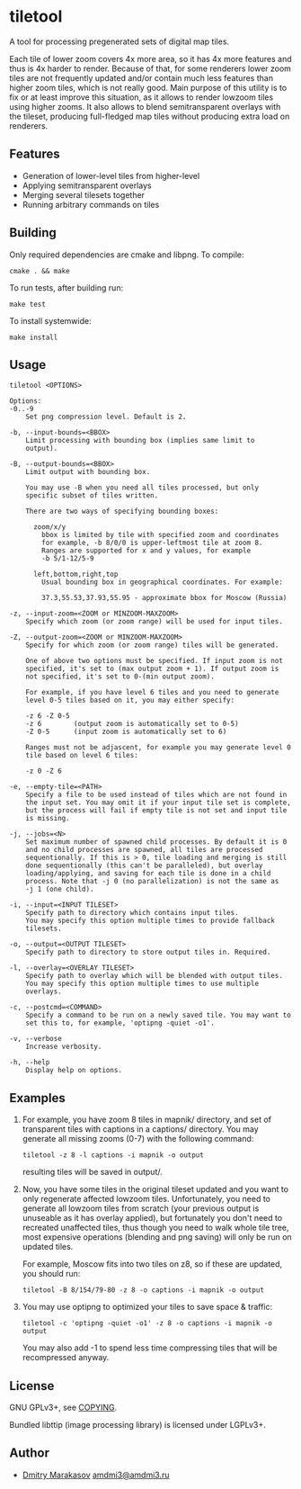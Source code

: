 # tiletool

A tool for processing pregenerated sets of digital map tiles.

Each tile of lower zoom covers 4x more area, so it has 4x more features
and thus is 4x harder to render. Because of that, for some renderers
lower zoom tiles are not frequently updated and/or contain much less
features than higher zoom tiles, which is not really good. Main purpose
of this utility is to fix or at least improve this situation, as it
allows to render lowzoom tiles using higher zooms. It also allows to
blend semitransparent overlays with the tileset, producing full-fledged
map tiles without producing extra load on renderers.

## Features

- Generation of lower-level tiles from higher-level
- Applying semitransparent overlays
- Merging several tilesets together
- Running arbitrary commands on tiles

## Building

Only required dependencies are cmake and libpng. To compile:

    cmake . && make

To run tests, after building run:

    make test

To install systemwide:

    make install

## Usage

```
tiletool <OPTIONS>

Options:
-0..-9
    Set png compression level. Default is 2.

-b, --input-bounds=<BBOX>
    Limit processing with bounding box (implies same limit to
    output).

-B, --output-bounds=<BBOX>
    Limit output with bounding box.

    You may use -B when you need all tiles processed, but only
    specific subset of tiles written.

    There are two ways of specifying bounding boxes:

      zoom/x/y
        bbox is limited by tile with specified zoom and coordinates
        for example, -b 8/0/0 is upper-leftmost tile at zoom 8.
        Ranges are supported for x and y values, for example
        -b 5/1-12/5-9

      left,bottom,right,top
        Usual bounding box in geographical coordinates. For example:

        37.3,55.53,37.93,55.95 - approximate bbox for Moscow (Russia)

-z, --input-zoom=<ZOOM or MINZOOM-MAXZOOM>
    Specify which zoom (or zoom range) will be used for input tiles.

-Z, --output-zoom=<ZOOM or MINZOOM-MAXZOOM>
    Specify for which zoom (or zoom range) tiles will be generated.

    One of above two options must be specified. If input zoom is not
    specified, it's set to (max output zoom + 1). If output zoom is
    not specified, it's set to 0-(min output zoom).

    For example, if you have level 6 tiles and you need to generate
    level 0-5 tiles based on it, you may either specify:

    -z 6 -Z 0-5
    -z 6        (output zoom is automatically set to 0-5)
    -Z 0-5      (input zoom is automatically set to 6)

    Ranges must not be adjascent, for example you may generate level 0
    tile based on level 6 tiles:

    -z 0 -Z 6

-e, --empty-tile=<PATH>
    Specify a file to be used instead of tiles which are not found in
    the input set. You may omit it if your input tile set is complete,
    but the process will fail if empty tile is not set and input tile
    is missing.

-j, --jobs=<N>
    Set maximum number of spawned child processes. By default it is 0
    and no child processes are spawned, all tiles are processed
    sequentionally. If this is > 0, tile loading and merging is still
    done sequentionally (this can't be paralleled), but overlay
    loading/applying, and saving for each tile is done in a child
    process. Note that -j 0 (no parallelization) is not the same as
    -j 1 (one child).

-i, --input=<INPUT TILESET>
    Specify path to directory which contains input tiles.
    You may specify this option multiple times to provide fallback
    tilesets.

-o, --output=<OUTPUT TILESET>
    Specify path to directory to store output tiles in. Required.

-l, --overlay=<OVERLAY TILESET>
    Specify path to overlay which will be blended with output tiles.
    You may specify this option multiple times to use multiple
    overlays.

-c, --postcmd=<COMMAND>
    Specify a command to be run on a newly saved tile. You may want to
    set this to, for example, 'optipng -quiet -o1'.

-v, --verbose
    Increase verbosity.

-h, --help
    Display help on options.
```

## Examples

1. For example, you have zoom 8 tiles in mapnik/ directory, and set
   of transparent tiles with captions in a captions/ directory. You may
   generate all missing zooms (0-7) with the following command:

       tiletool -z 8 -l captions -i mapnik -o output

   resulting tiles will be saved in output/.

2. Now, you have some tiles in the original tileset updated and you want
   to only regenerate affected lowzoom tiles. Unfortunately, you need to
   generate all lowzoom tiles from scratch (your previous output is
   unuseable as it has overlay applied), but fortunately you don't need to
   recreated unaffected tiles, thus though you need to walk whole tile tree,
   most expensive operations (blending and png saving) will only be run on
   updated tiles.

   For example, Moscow fits into two tiles on z8, so if these are updated,
   you should run:

       tiletool -B 8/154/79-80 -z 8 -o captions -i mapnik -o output

3. You may use optipng to optimized your tiles to save space & traffic:

       tiletool -c 'optipng -quiet -o1' -z 8 -o captions -i mapnik -o output

   You may also add -1 to spend less time compressing tiles that will
   be recompressed anyway.

## License

GNU GPLv3+, see [COPYING](COPYING).

Bundled libttip (image processing library) is licensed under LGPLv3+.

## Author

* [Dmitry Marakasov](https://github.com/AMDmi3) <amdmi3@amdmi3.ru>

